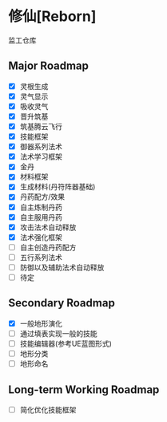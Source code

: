 # 修仙[Reborn]

监工仓库

## Major Roadmap

- [x] 灵根生成
- [x] 灵气显示
- [x] 吸收灵气
- [x] 晋升筑基
- [x] 筑基腾云飞行
- [x] 技能框架
- [x] 御器系列法术
- [x] 法术学习框架
- [x] 金丹
- [x] 材料框架
- [x] 生成材料(丹符阵器基础)
- [x] 丹药配方/效果
- [x] 自主炼制丹药
- [x] 自主服用丹药
- [x] 攻击法术自动释放
- [x] 法术强化框架
- [ ] 自主创造丹药配方
- [ ] 五行系列法术
- [ ] 防御以及辅助法术自动释放
- [ ] 待定

## Secondary Roadmap

- [x] 一般地形演化
- [ ] 通过填表实现一般的技能
- [ ] 技能编辑器(参考UE蓝图形式)
- [ ] 地形分类
- [ ] 地形命名

## Long-term Working Roadmap

- [ ] 简化优化技能框架